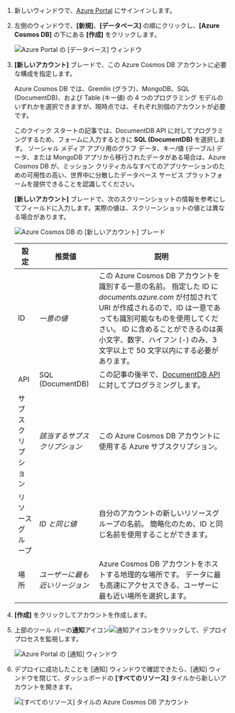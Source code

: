 1. 新しいウィンドウで、[Azure Portal](https://portal.azure.com/) にサインインします。
2. 左側のウィンドウで、**[新規]**、**[データベース]** の順にクリックし、**[Azure Cosmos DB]** の下にある **[作成]** をクリックします。
   
   ![Azure Portal の [データベース] ウィンドウ](./media/cosmos-db-create-dbaccount/create-nosql-db-databases-json-tutorial-1.png)

3. **[新しいアカウント]** ブレードで、この Azure Cosmos DB アカウントに必要な構成を指定します。 

    Azure Cosmos DB では、Gremlin (グラフ)、MongoDB、SQL (DocumentDB)、および Table (キー値) の 4 つのプログラミング モデルのいずれかを選択できますが、現時点では、それぞれ別個のアカウントが必要です。
    
    このクイック スタートの記事では、DocumentDB API に対してプログラミングするため、フォームに入力するときに **SQL (DocumentDB)** を選択します。 ソーシャル メディア アプリ用のグラフ データ、キー/値 (テーブル) データ、または MongoDB アプリから移行されたデータがある場合は、Azure Cosmos DB が、ミッション クリティカルなすべてのアプリケーションのための可用性の高い、世界中に分散したデータベース サービス プラットフォームを提供できることを認識してください。

    **[新しいアカウント]** ブレードで、次のスクリーンショットの情報を参考にしてフィールドに入力します。実際の値は、スクリーンショットの値とは異なる場合があります。
 
    ![Azure Cosmos DB の [新しいアカウント] ブレード](./media/cosmos-db-create-dbaccount/create-nosql-db-databases-json-tutorial-2.png)

    設定|推奨値|説明
    ---|---|---
    ID|*一意の値*|この Azure Cosmos DB アカウントを識別する一意の名前。 指定した ID に *documents.azure.com* が付加されて URI が作成されるので、ID は一意であっても識別可能なものを使用してください。 ID に含めることができるのは英小文字、数字、ハイフン (-) のみ、3 文字以上で 50 文字以内にする必要があります。
    API|SQL (DocumentDB)|この記事の後半で、[DocumentDB API](../articles/cosmos-db/documentdb-introduction.md) に対してプログラミングします。|
    サブスクリプション|*該当するサブスクリプション*|この Azure Cosmos DB アカウントに使用する Azure サブスクリプション。 
    リソース グループ|*ID と同じ値*|自分のアカウントの新しいリソースグループの名前。 簡略化のため、ID と同じ名前を使用することができます。 
    場所|*ユーザーに最も近いリージョン*|Azure Cosmos DB アカウントをホストする地理的な場所です。 データに最も高速にアクセスできる、ユーザーに最も近い場所を選択します。
4. **[作成]** をクリックしてアカウントを作成します。
5. 上部のツール バーの**通知**アイコン![通知アイコン](./media/cosmos-db-create-dbaccount/notification-icon.png)をクリックして、デプロイ プロセスを監視します。

    ![Azure Portal の [通知] ウィンドウ](./media/cosmos-db-create-dbaccount-graph/azure-documentdb-nosql-notification.png)

6.  デプロイに成功したことを [通知] ウィンドウで確認できたら、[通知] ウィンドウを閉じて、ダッシュボードの **[すべてのリソース]** タイルから新しいアカウントを開きます。 

    ![[すべてのリソース] タイルの Azure Cosmos DB アカウント](./media/cosmos-db-create-dbaccount/all-resources.png)
 
